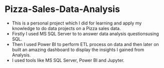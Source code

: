 # Pizza-Sales-Data-Analysis
- This is a personal project which I did for learning and apply my knowledge to do data projects on a Pizza sales data.
- Firstly I used MS SQL Server to to answer data analysis questionsusing SQL.
- Then I used Power BI to perform ETL process on data and then later on built an amazing dashboard to display the insights I gained from Analysis.
- I used tools like MS SQL Server, Power BI and Jupyter.
